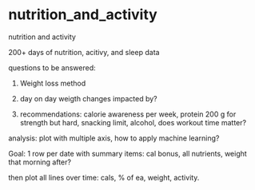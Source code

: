 # nutrition_and_activity
nutrition and activity

200+ days of nutrition, acitivy, and sleep data

questions to be answered:
1. Weight loss method
2. day on day weigth changes impacted by?

1. recommendations:  calorie awareness per week, protein 200 g for strength but hard, snacking limit, alcohol, does workout time matter?


analysis:  plot with multiple axis, how to apply machine learning?

Goal:  1 row per date with summary items:  cal bonus, all nutrients, weight that morning after?

then plot all lines over time:  cals, % of ea, weight, activity.


